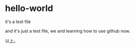 # hello-world

it's a test file

and it's just a test file, we and learning how to use github now.

以上。
